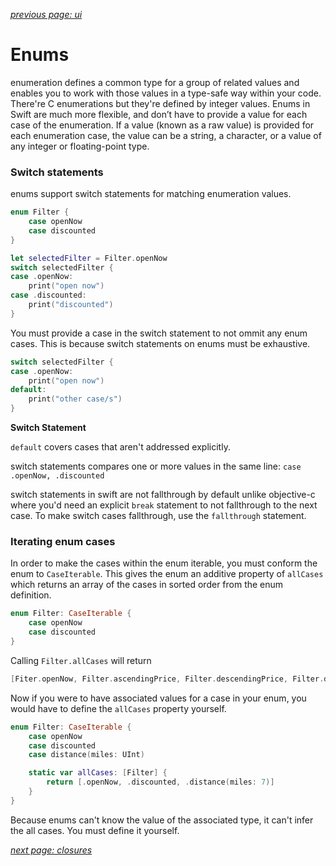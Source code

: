 *[previous page: ui](https://github.com/RinniSwift/Computer-Science-with-iOS/blob/main/ui.md)*

# Enums

enumeration defines a common type for a group of related values and enables you to work with those values in a type-safe way within your code.
There're C enumerations but they're defined by integer values.
Enums in Swift are much more flexible, and don’t have to provide a value for each case of the enumeration. If a value (known as a raw value) is provided for each enumeration case, the value can be a string, a character, or a value of any integer or floating-point type.

### Switch statements

enums support switch statements for matching enumeration values.

```swift
enum Filter {
    case openNow
    case discounted
}
```

```swift
let selectedFilter = Filter.openNow
switch selectedFilter {
case .openNow:
    print("open now")
case .discounted:
    print("discounted")
}
```

You must provide a case in the switch statement to not ommit any enum cases. This is because switch statements on enums must be exhaustive.

```swift
switch selectedFilter {
case .openNow:
    print("open now")
default:
    print("other case/s")
}
```

**Switch Statement**

`default` covers cases that aren't addressed explicitly.

switch statements compares one or more values in the same line: `case .openNow, .discounted`

switch statements in swift are not fallthrough by default unlike objective-c where you'd need an explicit `break` statement to not fallthrough to the next case. To make switch cases fallthrough, use the `fallthrough` statement.

### Iterating enum cases

In order to make the cases within the enum iterable, you must conform the enum to `CaseIterable`. This gives the enum an additive property of `allCases` which returns an array of the cases in sorted order from the enum definition.

```swift
enum Filter: CaseIterable {
    case openNow
    case discounted
}
```

Calling `Filter.allCases` will return 

```swift
[Fiter.openNow, Filter.ascendingPrice, Filter.descendingPrice, Filter.discounted]
```

Now if you were to have associated values for a case in your enum, you would have to define the `allCases` property yourself.

```swift
enum Filter: CaseIterable {
    case openNow
    case discounted
    case distance(miles: UInt)

    static var allCases: [Filter] {
        return [.openNow, .discounted, .distance(miles: 7)]
    }
}
```

Because enums can't know the value of the associated type, it can't infer the all cases. You must define it yourself.

*[next page: closures](https://github.com/RinniSwift/Computer-Science-with-iOS/blob/main/closures.md)*
